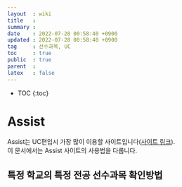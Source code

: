 ```yaml
---
layout  : wiki
title   : 
summary : 
date    : 2022-07-28 00:58:40 +0900
updated : 2022-07-28 00:58:40 +0900
tag     : 선수과목, UC
toc     : true
public  : true
parent  : 
latex   : false
---
```

* TOC
{:toc}

# Assist
Assist는 UC편입시 가장 많이 이용할 사이트입니다([사이트 링크](https://assist.org/)).  
이 문서에서는 Assist 사이트의 사용법을 다룹니다.

## 특정 학교의 특정 전공 선수과목 확인방법

